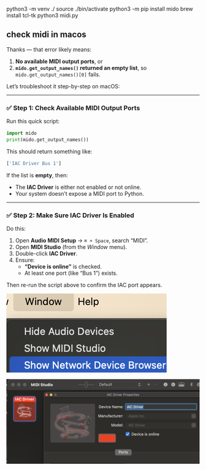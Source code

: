 python3 -m venv ./
source ./bin/activate
python3 -m pip install mido
brew install tcl-tk
python3 midi.py

## check midi in macos

Thanks — that error likely means:

1. **No available MIDI output ports**, or
2. **`mido.get_output_names()` returned an empty list**, so `mido.get_output_names()[0]` fails.

Let’s troubleshoot it step-by-step on macOS:

---

### ✅ Step 1: Check Available MIDI Output Ports

Run this quick script:

```python
import mido
print(mido.get_output_names())
```

This should return something like:

```python
['IAC Driver Bus 1']
```

If the list is **empty**, then:

- The **IAC Driver** is either not enabled or not online.
- Your system doesn’t expose a MIDI port to Python.

---

### ✅ Step 2: Make Sure IAC Driver Is Enabled

Do this:

1. Open **Audio MIDI Setup** → `⌘ + Space`, search “MIDI”.
2. Open **MIDI Studio** (from the _Window_ menu).
3. Double-click **IAC Driver**.
4. Ensure:
   - **“Device is online”** is checked.
   - At least one port (like “Bus 1”) exists.

Then re-run the script above to confirm the IAC port appears.

![alt text](image.png)

![alt text](image-1.png)

